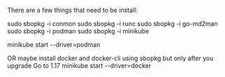 There are a few things that need to be install:

sudo sbopkg -i conmon
sudo sbopkg -i runc
sudo sbopkg -i go-md2man
sudo sbopkg -i podman
sudo sbopkg -i minikube



minikube start  --driver=podman


OR maybe install docker and docker-cli using sbopkg but only after you upgrade Go to 1.17
minikube start  --driver=docker
